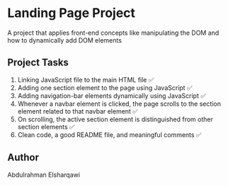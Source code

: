 # Landing Page Project

A project that applies front-end concepts like manipulating the DOM and how to dynamically add DOM elements

## Project Tasks

1. Linking JavaScript file to the main HTML file ✅
2. Adding one section element to the page using JavaScript ✅
3. Adding navigation-bar elements dynamically using JavaScript ✅
4. Whenever a navbar element is clicked, the page scrolls to the section element related to that navbar element ✅
5. On scrolling, the active section element is distinguished from other section elements ✅
6. Clean code, a good README file, and meaningful comments ✅

## Author

Abdulrahman Elsharqawi
